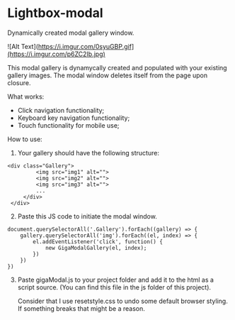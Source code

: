 # Lightbox-modal
Dynamically created modal gallery window.

![Alt Text](https://i.imgur.com/0syuGBP.gif](https://i.imgur.com/p6ZC2Ib.jpg)

This modal gallery is dynamycally created and populated with your existing gallery images.
The modal window deletes itself from the page upon closure.

What works:

- Click navigation functionality;
- Keyboard key navigation functionality;
- Touch functionality for mobile use;

How to use:

1. Your gallery should have the following structure:

 ```
 <div class="Gallery">
          <img src="img1" alt="">
          <img src="img2" alt="">
          <img src="img3" alt="">
          ...
      </div>
  </div>
```

2. Paste this JS code to initiate the modal window.

```
document.querySelectorAll('.Gallery').forEach((gallery) => {
    gallery.querySelectorAll('img').forEach((el, index) => {
        el.addEventListener('click', function() {
            new GigaModalGallery(el, index);
        })
    })
})

```

3. Paste gigaModal.js to your project folder and add it to the html as a script source. (You can find this file in the js folder of this project).

   Consider that I use resetstyle.css to undo some default browser styling. If something breaks that might be a reason.

